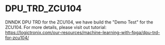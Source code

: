 # DPU_TRD_ZCU104
DNNDK DPU TRD for the ZCU104, we have build the "Demo Test" for the ZCU104.
For more details, please visit out tutorial: https://logictronix.com/our-resources/machine-learning-with-fpga/dpu-trd-for-zcu104/

